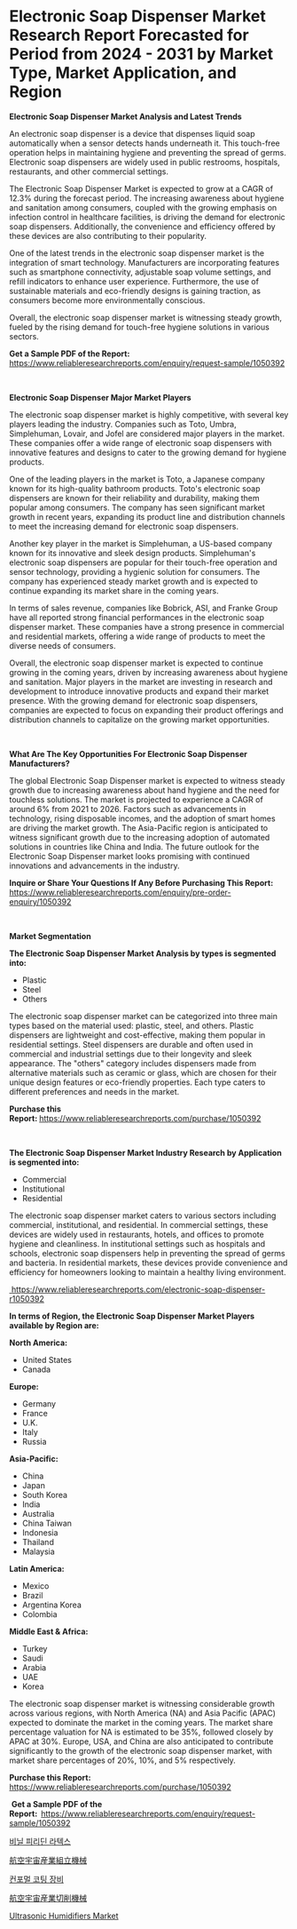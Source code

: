 <p><h1>Electronic Soap Dispenser Market Research Report Forecasted for Period from 2024 -  2031 by Market Type, Market Application, and Region</h1></p><p><strong>Electronic Soap Dispenser Market Analysis and Latest Trends</strong></p>
<p><p>An electronic soap dispenser is a device that dispenses liquid soap automatically when a sensor detects hands underneath it. This touch-free operation helps in maintaining hygiene and preventing the spread of germs. Electronic soap dispensers are widely used in public restrooms, hospitals, restaurants, and other commercial settings.</p><p>The Electronic Soap Dispenser Market is expected to grow at a CAGR of 12.3% during the forecast period. The increasing awareness about hygiene and sanitation among consumers, coupled with the growing emphasis on infection control in healthcare facilities, is driving the demand for electronic soap dispensers. Additionally, the convenience and efficiency offered by these devices are also contributing to their popularity.</p><p>One of the latest trends in the electronic soap dispenser market is the integration of smart technology. Manufacturers are incorporating features such as smartphone connectivity, adjustable soap volume settings, and refill indicators to enhance user experience. Furthermore, the use of sustainable materials and eco-friendly designs is gaining traction, as consumers become more environmentally conscious.</p><p>Overall, the electronic soap dispenser market is witnessing steady growth, fueled by the rising demand for touch-free hygiene solutions in various sectors.</p></p>
<p><strong>Get a Sample PDF of the Report:&nbsp;</strong> <a href="https://www.reliableresearchreports.com/enquiry/request-sample/1050392">https://www.reliableresearchreports.com/enquiry/request-sample/1050392</a></p>
<p>&nbsp;</p>
<p><strong>Electronic Soap Dispenser Major Market Players</strong></p>
<p><p>The electronic soap dispenser market is highly competitive, with several key players leading the industry. Companies such as Toto, Umbra, Simplehuman, Lovair, and Jofel are considered major players in the market. These companies offer a wide range of electronic soap dispensers with innovative features and designs to cater to the growing demand for hygiene products.</p><p>One of the leading players in the market is Toto, a Japanese company known for its high-quality bathroom products. Toto's electronic soap dispensers are known for their reliability and durability, making them popular among consumers. The company has seen significant market growth in recent years, expanding its product line and distribution channels to meet the increasing demand for electronic soap dispensers.</p><p>Another key player in the market is Simplehuman, a US-based company known for its innovative and sleek design products. Simplehuman's electronic soap dispensers are popular for their touch-free operation and sensor technology, providing a hygienic solution for consumers. The company has experienced steady market growth and is expected to continue expanding its market share in the coming years.</p><p>In terms of sales revenue, companies like Bobrick, ASI, and Franke Group have all reported strong financial performances in the electronic soap dispenser market. These companies have a strong presence in commercial and residential markets, offering a wide range of products to meet the diverse needs of consumers.</p><p>Overall, the electronic soap dispenser market is expected to continue growing in the coming years, driven by increasing awareness about hygiene and sanitation. Major players in the market are investing in research and development to introduce innovative products and expand their market presence. With the growing demand for electronic soap dispensers, companies are expected to focus on expanding their product offerings and distribution channels to capitalize on the growing market opportunities.</p></p>
<p>&nbsp;</p>
<p><strong>What Are The Key Opportunities For Electronic Soap Dispenser Manufacturers?</strong></p>
<p><p>The global Electronic Soap Dispenser market is expected to witness steady growth due to increasing awareness about hand hygiene and the need for touchless solutions. The market is projected to experience a CAGR of around 6% from 2021 to 2026. Factors such as advancements in technology, rising disposable incomes, and the adoption of smart homes are driving the market growth. The Asia-Pacific region is anticipated to witness significant growth due to the increasing adoption of automated solutions in countries like China and India. The future outlook for the Electronic Soap Dispenser market looks promising with continued innovations and advancements in the industry.</p></p>
<p><strong>Inquire or Share Your Questions If Any Before Purchasing This Report:</strong> <a href="https://www.reliableresearchreports.com/enquiry/pre-order-enquiry/1050392">https://www.reliableresearchreports.com/enquiry/pre-order-enquiry/1050392</a></p>
<p>&nbsp;</p>
<p><strong>Market Segmentation</strong></p>
<p><strong>The Electronic Soap Dispenser Market Analysis by types is segmented into:</strong></p>
<p><ul><li>Plastic</li><li>Steel</li><li>Others</li></ul></p>
<p><p>The electronic soap dispenser market can be categorized into three main types based on the material used: plastic, steel, and others. Plastic dispensers are lightweight and cost-effective, making them popular in residential settings. Steel dispensers are durable and often used in commercial and industrial settings due to their longevity and sleek appearance. The "others" category includes dispensers made from alternative materials such as ceramic or glass, which are chosen for their unique design features or eco-friendly properties. Each type caters to different preferences and needs in the market.</p></p>
<p><strong>Purchase this Report:&nbsp;</strong><a href="https://www.reliableresearchreports.com/purchase/1050392">https://www.reliableresearchreports.com/purchase/1050392</a></p>
<p>&nbsp;</p>
<p><strong>The Electronic Soap Dispenser Market Industry Research by Application is segmented into:</strong></p>
<p><ul><li>Commercial</li><li>Institutional</li><li>Residential</li></ul></p>
<p><p>The electronic soap dispenser market caters to various sectors including commercial, institutional, and residential. In commercial settings, these devices are widely used in restaurants, hotels, and offices to promote hygiene and cleanliness. In institutional settings such as hospitals and schools, electronic soap dispensers help in preventing the spread of germs and bacteria. In residential markets, these devices provide convenience and efficiency for homeowners looking to maintain a healthy living environment.</p></p>
<p><a href="https://www.reliableresearchreports.com/electronic-soap-dispenser-r1050392">&nbsp;https://www.reliableresearchreports.com/electronic-soap-dispenser-r1050392</a></p>
<p><strong>In terms of Region, the Electronic Soap Dispenser Market Players available by Region are:</strong></p>
<p>
    <p> <strong> North America: </strong>
        <ul>
            <li>United States</li>
            <li>Canada</li>
        </ul>
        </p> 
    <p> <strong> Europe: </strong>
        <ul>
            <li>Germany</li>
            <li>France</li>
            <li>U.K.</li>
            <li>Italy</li>
            <li>Russia</li>
        </ul>
        </p> 
    <p> <strong> Asia-Pacific: </strong>
        <ul>
            <li>China</li>
            <li>Japan</li>
            <li>South Korea</li>
            <li>India</li>
            <li>Australia</li>
            <li>China Taiwan</li>
            <li>Indonesia</li>
            <li>Thailand</li>
            <li>Malaysia</li>
        </ul>
        </p> 
    <p> <strong> Latin America: </strong>
        <ul>
            <li>Mexico</li>
            <li>Brazil</li>
            <li>Argentina Korea</li>
            <li>Colombia</li>
        </ul>
        </p> 
    <p> <strong> Middle East & Africa: </strong>
        <ul>
            <li>Turkey</li>
            <li>Saudi</li>
            <li>Arabia</li>
            <li>UAE</li>
            <li>Korea</li>
        </ul>
    </p>
    </p>
<p><p>The electronic soap dispenser market is witnessing considerable growth across various regions, with North America (NA) and Asia Pacific (APAC) expected to dominate the market in the coming years. The market share percentage valuation for NA is estimated to be 35%, followed closely by APAC at 30%. Europe, USA, and China are also anticipated to contribute significantly to the growth of the electronic soap dispenser market, with market share percentages of 20%, 10%, and 5% respectively.</p></p>
<p><strong>Purchase this Report: </strong><a href="https://www.reliableresearchreports.com/purchase/1050392">https://www.reliableresearchreports.com/purchase/1050392</a></p>
<p>&nbsp;<strong>Get a Sample PDF of the Report:&nbsp;&nbsp;</strong><a href="https://www.reliableresearchreports.com/enquiry/request-sample/1050392">https://www.reliableresearchreports.com/enquiry/request-sample/1050392</a></p>
<p><strong></strong></p>
<p><p><a href="https://medium.com/@estelwisozk1/2024%EB%85%84%EB%B6%80%ED%84%B0-2031%EB%85%84%EA%B9%8C%EC%A7%80-%ED%99%94%ED%95%A9%EB%AC%BC-%ED%94%BC%EB%A6%AC%EB%94%98-%EB%9D%BC%ED%85%8D%EC%8A%A4-%EC%8B%9C%EC%9E%A5-%EC%A0%84%EB%A7%9D-%EB%B0%8F-%EC%98%88%EC%B8%A1-74b2a262ed5a">비닐 피리딘 라텍스</a></p><p><a href="https://github.com/LeoraEber/Market-Research-Report-List-1/blob/main/5748054140623.md">航空宇宙産業組立機械</a></p><p><a href="https://github.com/nuekbpymrrz5/Market-Research-Report-List-2/blob/main/1136645148503.md">컨포멀 코팅 장비</a></p><p><a href="https://github.com/xtkhtofdt934839/Market-Research-Report-List-2/blob/main/1221015140624.md">航空宇宙産業切削機械</a></p><p><a href="https://github.com/yazulaeha/Market-Research-Report-List-1/blob/main/ultrasonic-humidifiers-market.md">Ultrasonic Humidifiers Market</a></p></p>